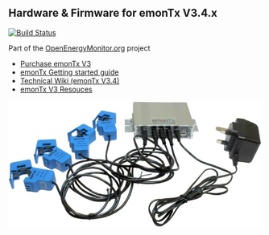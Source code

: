 ## Hardware & Firmware for emonTx V3.4.x


[![Build Status](https://travis-ci.org/openenergymonitor/emontx3.svg?branch=master)](https://travis-ci.org/openenergymonitor/emontx3)

Part of the [OpenEnergyMonitor.org](https://openenergymonitor.org) project

- [Purchase emonTx V3](https://shop.openenergymonitor.com/emonth-433mhz-temperature-humidity-node/)
- [emonTx Getting started guide](https://guide.openenergymonitor.org/setup/emontx)
- [Technical Wiki (emonTx V3.4)](https://wiki.openenergymonitor.org/index.php?title=EmonTx_V3.4)
- [emonTx V3 Resouces](https://guide.openenergymonitor.org/technical/resources/#emontx)


![photo.jpg](hardware/photo.jpg)

